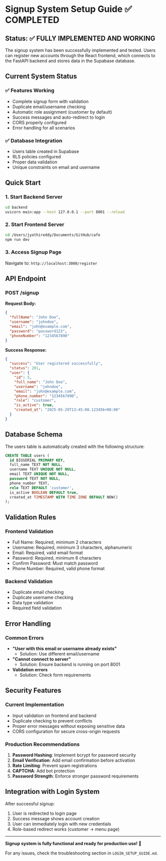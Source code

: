 # Signup System Setup Guide ✅ COMPLETED

## Status: ✅ FULLY IMPLEMENTED AND WORKING

The signup system has been successfully implemented and tested. Users can register new accounts through the React frontend, which connects to the FastAPI backend and stores data in the Supabase database.

## Current System Status

### ✅ Features Working
- Complete signup form with validation
- Duplicate email/username checking
- Automatic role assignment (customer by default)
- Success messages and auto-redirect to login
- CORS properly configured
- Error handling for all scenarios

### ✅ Database Integration
- Users table created in Supabase
- RLS policies configured
- Proper data validation
- Unique constraints on email and username

## Quick Start

### 1. Start Backend Server
```bash
cd backend
uvicorn main:app --host 127.0.0.1 --port 8001 --reload
```

### 2. Start Frontend Server
```bash
cd /Users/jyothireddy/Documents/GitHub/cafe
npm run dev
```

### 3. Access Signup Page
Navigate to: `http://localhost:3000/register`

## API Endpoint

### POST /signup
**Request Body:**
```json
{
  "fullName": "John Doe",
  "username": "johndoe",
  "email": "john@example.com",
  "password": "password123",
  "phoneNumber": "1234567890"
}
```

**Success Response:**
```json
{
  "success": "User registered successfully",
  "status": 201,
  "user": {
    "id": 5,
    "full_name": "John Doe",
    "username": "johndoe",
    "email": "john@example.com",
    "phone_number": "1234567890",
    "role": "customer",
    "is_active": true,
    "created_at": "2025-05-29T13:45:00.123456+00:00"
  }
}
```

## Database Schema

The users table is automatically created with the following structure:

```sql
CREATE TABLE users (
  id BIGSERIAL PRIMARY KEY,
  full_name TEXT NOT NULL,
  username TEXT UNIQUE NOT NULL,
  email TEXT UNIQUE NOT NULL,
  password TEXT NOT NULL,
  phone_number TEXT,
  role TEXT DEFAULT 'customer',
  is_active BOOLEAN DEFAULT true,
  created_at TIMESTAMP WITH TIME ZONE DEFAULT NOW()
);
```

## Validation Rules

### Frontend Validation
- Full Name: Required, minimum 2 characters
- Username: Required, minimum 3 characters, alphanumeric
- Email: Required, valid email format
- Password: Required, minimum 6 characters
- Confirm Password: Must match password
- Phone Number: Required, valid phone format

### Backend Validation
- Duplicate email checking
- Duplicate username checking
- Data type validation
- Required field validation

## Error Handling

### Common Errors
- **"User with this email or username already exists"**
  - Solution: Use different email/username
- **"Cannot connect to server"**
  - Solution: Ensure backend is running on port 8001
- **Validation errors**
  - Solution: Check form requirements

## Security Features

### Current Implementation
- Input validation on frontend and backend
- Duplicate checking to prevent conflicts
- Proper error messages without exposing sensitive data
- CORS configuration for secure cross-origin requests

### Production Recommendations
1. **Password Hashing**: Implement bcrypt for password security
2. **Email Verification**: Add email confirmation before activation
3. **Rate Limiting**: Prevent spam registrations
4. **CAPTCHA**: Add bot protection
5. **Password Strength**: Enforce stronger password requirements

## Integration with Login System

After successful signup:
1. User is redirected to login page
2. Success message shows account creation
3. User can immediately login with new credentials
4. Role-based redirect works (customer → menu page)

---

**Signup system is fully functional and ready for production use! 🎉**

For any issues, check the troubleshooting section in `LOGIN_SETUP_GUIDE.md`. 